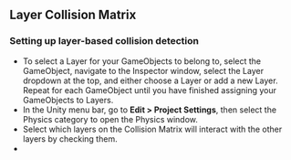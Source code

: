 ## Layer Collision Matrix

### Setting up layer-based collision detection
- To select a Layer for your GameObjects to belong to, select the GameObject, navigate to the Inspector window, select the Layer dropdown at the top, and either choose a Layer or add a new Layer. Repeat for each GameObject until you have finished assigning your GameObjects to Layers.
- In the Unity menu bar, go to **Edit > Project Settings**, then select the Physics category to open the Physics window.
- Select which layers on the Collision Matrix will interact with the other layers by checking them.
-  
 
 
